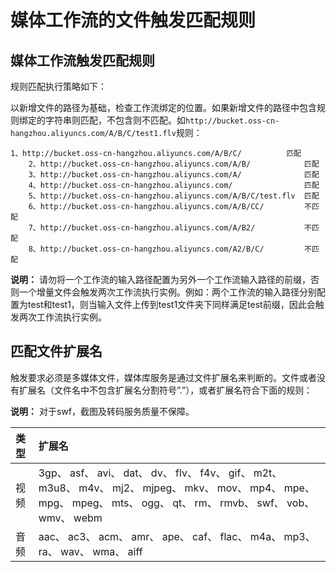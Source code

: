 # 媒体工作流的文件触发匹配规则

## 媒体工作流触发匹配规则

规则匹配执行策略如下：

以新增文件的路径为基础，检查工作流绑定的位置。如果新增文件的路径中包含规则绑定的字符串则匹配，不包含则不匹配。如`http://bucket.oss-cn-hangzhou.aliyuncs.com/A/B/C/test1.flv`规则：

```
1、http://bucket.oss-cn-hangzhou.aliyuncs.com/A/B/C/          匹配
    2、http://bucket.oss-cn-hangzhou.aliyuncs.com/A/B/            匹配
    3、http://bucket.oss-cn-hangzhou.aliyuncs.com/A/              匹配
    4、http://bucket.oss-cn-hangzhou.aliyuncs.com/                匹配
    5、http://bucket.oss-cn-hangzhou.aliyuncs.com/A/B/C/test.flv  匹配
    6、http://bucket.oss-cn-hangzhou.aliyuncs.com/A/B/CC/         不匹配
    7、http://bucket.oss-cn-hangzhou.aliyuncs.com/A/B2/           不匹配
    8、http://bucket.oss-cn-hangzhou.aliyuncs.com/A2/B/C/         不匹配
```

**说明：** 请勿将一个工作流的输入路径配置为另外一个工作流输入路径的前缀，否则一个增量文件会触发两次工作流执行实例。例如：两个工作流的输入路径分别配置为test和test1，则当输入文件上传到test1文件夹下同样满足test前缀，因此会触发两次工作流执行实例。

## 匹配文件扩展名

触发要求必须是多媒体文件，媒体库服务是通过文件扩展名来判断的。文件或者没有扩展名（文件名中不包含扩展名分割符号”.”），或者扩展名符合下面的规则：

**说明：** 对于swf，截图及转码服务质量不保障。

|类型|扩展名|
|:-|:--|
|视频|3gp、 asf、 avi、 dat、 dv、 flv、 f4v、 gif、 m2t、 m3u8、 m4v、 mj2、 mjpeg、 mkv、 mov、 mp4、 mpe、 mpg、 mpeg、 mts、 ogg、 qt、 rm、 rmvb、 swf、 vob、 wmv、 webm|
|音频|aac、 ac3、 acm、 amr、 ape、 caf、 flac、 m4a、 mp3、 ra、 wav、 wma、 aiff|

